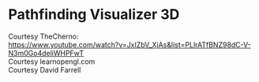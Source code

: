 # Pathfinding Visualizer 3D

Courtesy TheCherno:</br>
https://www.youtube.com/watch?v=JxIZbV_XjAs&list=PLlrATfBNZ98dC-V-N3m0Go4deliWHPFwT </br>
Courtesy learnopengl.com</br>
Courtesy David Farrell
